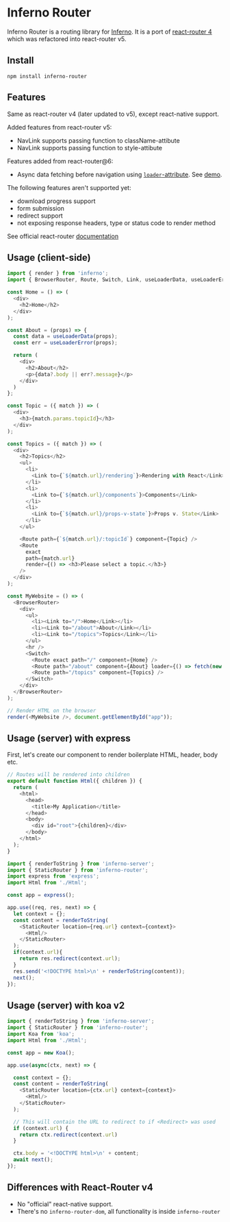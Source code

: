 # Inferno Router

Inferno Router is a routing library for [Inferno](https://github.com/infernojs/inferno). It is a port of [react-router 4](https://v5.reactrouter.com/web/guides/quick-start) which was refactored into react-router v5.

## Install

```
npm install inferno-router
```

## Features

Same as react-router v4 (later updated to v5), except react-native support.

Added features from react-router v5:
- NavLink supports passing function to className-attibute
- NavLink supports passing function to style-attibute

Features added from react-router@6:
- Async data fetching before navigation using [`loader`-attribute](https://reactrouter.com/en/main/route/loader). See [demo](https://github.com/infernojs/inferno/tree/master/demo/inferno-router-demo).

The following features aren't supported yet:
- download progress support
- form submission
- redirect support
- not exposing response headers, type or status code to render method

See official react-router [documentation](https://v5.reactrouter.com/web/guides/philosophy)

## Usage (client-side)

```js
import { render } from 'inferno';
import { BrowserRouter, Route, Switch, Link, useLoaderData, useLoaderError } from 'inferno-router';

const Home = () => (
  <div>
    <h2>Home</h2>
  </div>
);

const About = (props) => {
  const data = useLoaderData(props);
  const err = useLoaderError(props);

  return (
    <div>
      <h2>About</h2>
      <p>{data?.body || err?.message}</p>
    </div>
  )
};

const Topic = ({ match }) => (
  <div>
    <h3>{match.params.topicId}</h3>
  </div>
);

const Topics = ({ match }) => (
  <div>
    <h2>Topics</h2>
    <ul>
      <li>
        <Link to={`${match.url}/rendering`}>Rendering with React</Link>
      </li>
      <li>
        <Link to={`${match.url}/components`}>Components</Link>
      </li>
      <li>
        <Link to={`${match.url}/props-v-state`}>Props v. State</Link>
      </li>
    </ul>

    <Route path={`${match.url}/:topicId`} component={Topic} />
    <Route
      exact
      path={match.url}
      render={() => <h3>Please select a topic.</h3>}
    />
  </div>
);

const MyWebsite = () => (
  <BrowserRouter>
    <div>
      <ul>
        <li><Link to="/">Home</Link></li>
        <li><Link to="/about">About</Link></li>
        <li><Link to="/topics">Topics</Link></li>
      </ul>
      <hr />
      <Switch>
        <Route exact path="/" component={Home} />
        <Route path="/about" component={About} loader={() => fetch(new URL('/api/about', BACKEND_HOST))} />
        <Route path="/topics" component={Topics} />
      </Switch>
    </div>
  </BrowserRouter>
);

// Render HTML on the browser
render(<MyWebsite />, document.getElementById("app"));

```


## Usage (server) with express

First, let's create our component to render boilerplate HTML, header, body etc.

```js
// Routes will be rendered into children
export default function Html({ children }) {
  return (
    <html>
      <head>
        <title>My Application</title>
      </head>
      <body>
        <div id="root">{children}</div>
      </body>
    </html>
  );
}
```

```js
import { renderToString } from 'inferno-server';
import { StaticRouter } from 'inferno-router';
import express from 'express';
import Html from './Html';

const app = express();

app.use((req, res, next) => {
  let context = {};
  const content = renderToString(
    <StaticRouter location={req.url} context={context}>
      <Html/>
    </StaticRouter>
  );
  if(context.url){
    return res.redirect(context.url);
  }
  res.send('<!DOCTYPE html>\n' + renderToString(content));
  next();
});
```

## Usage (server) with koa v2

```js
import { renderToString } from 'inferno-server';
import { StaticRouter } from 'inferno-router';
import Koa from 'koa';
import Html from './Html';

const app = new Koa();

app.use(async(ctx, next) => {

  const context = {};
  const content = renderToString(
    <StaticRouter location={ctx.url} context={context}>
      <Html/>
    </StaticRouter>
  );

  // This will contain the URL to redirect to if <Redirect> was used
  if (context.url) {
    return ctx.redirect(context.url)
  }

  ctx.body = '<!DOCTYPE html>\n' + content;
  await next();
});
```


## Differences with React-Router v4

* No "official" react-native support.
* There's no `inferno-router-dom`, all functionality is inside `inferno-router`
